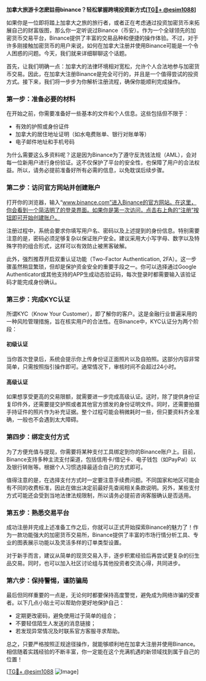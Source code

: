 **加拿大旅游卡怎麽註冊binance？轻松掌握跨境投资新方式[[TG💪+ @esim1088](https://t.me/s/esim1088)]**

如果你是一位即将踏上加拿大之旅的旅行者，或者正在考虑通过投资加密货币来拓展自己的财富版图，那么你一定听说过Binance（币安）。作为一个全球领先的加密货币交易平台，Binance提供了丰富的交易品种和便捷的操作体验。不过，对于许多刚接触加密货币的用户来说，如何在加拿大注册并使用Binance可能是一个令人困惑的问题。今天，我们就来详细聊聊这个话题。

首先，让我们明确一点：加拿大的法律环境相对宽松，允许个人合法地参与加密货币交易。因此，在加拿大注册Binance是完全可行的，并且是一个值得尝试的投资方式。接下来，我们将一步步为你解析注册流程，确保你能顺利完成操作。

### **第一步：准备必要的材料**

在开始之前，你需要准备好一些基本的文件和个人信息。这些包括但不限于：
- 有效的护照或身份证件
- 加拿大的居住地址证明（如水电费账单、银行对账单等）
- 电子邮件地址和手机号码

为什么需要这么多资料呢？这是因为Binance为了遵守反洗钱法规（AML），会对每一位新用户进行身份验证。这不仅保护了平台的安全性，也保障了用户的合法权益。所以，请务必提前准备好所有必需的信息，以免耽误后续步骤。

### **第二步：访问官方网站并创建账户**

打开你的浏览器，输入“www.binance.com”进入Binance的官方网站。在这里，你会看到一个简洁明了的登录界面。如果你是第一次访问，点击右上角的“注册”按钮即可开始创建账户。

注册过程中，系统会要求你填写用户名、密码以及上述提到的身份信息。特别需要注意的是，密码必须足够复杂以保证账户安全。建议采用大小写字母、数字以及特殊字符的组合形式，这样可以有效防止被黑客破解。

此外，强烈推荐开启双重认证功能（Two-Factor Authentication, 2FA）。这一步骤虽然稍显繁琐，但却是保护资金安全的重要手段之一。你可以选择通过Google Authenticator或其他支持的APP生成动态验证码，每次登录时都需要输入该验证码才能完成身份确认。

### **第三步：完成KYC认证**

所谓KYC（Know Your Customer），即了解你的客户。这是金融行业普遍采用的一种风险管理措施，旨在核实用户的合法性。在Binance中，KYC认证分为两个阶段：

#### **初级认证**
当你首次登录后，系统会提示你上传身份证正面照片以及自拍照。这部分内容非常简单，只需按照指引操作即可。通常情况下，审核时间不会超过24小时。

#### **高级认证**
如果想享受更高的交易限额，就需要进一步完成高级认证。这时，除了提供身份证复印件外，还需要提交护照或者其他官方颁发的身份证明文件。同时，还需要拍摄手持证件的照片作为补充证据。整个过程可能会稍微耗时一些，但只要资料齐全准确，一般也不会遇到太大障碍。

### **第四步：绑定支付方式**

为了方便充值与提现，你需要将某种支付工具绑定到你的Binance账户上。目前，Binance支持多种主流支付渠道，包括信用卡/借记卡、电子钱包（如PayPal）以及银行转账等。根据个人习惯选择最适合自己的方式即可。

值得注意的是，在选择支付方式时一定要注意手续费问题。不同国家和地区可能会有不同的收费标准，因此在做出决定前最好先查阅相关条款说明。另外，某些支付方式可能还会受到当地法律法规限制，所以请务必提前咨询客服确认是否适用。

### **第五步：熟悉交易平台**

成功注册并完成上述准备工作之后，你就可以正式开始探索Binance的魅力了！作为一款功能强大的加密货币交易所，Binance提供了丰富的市场行情分析工具、专业的图表展示功能以及灵活多样的订单类型设置。

对于新手而言，建议从简单的现货交易入手，逐步积累经验后再尝试更复杂的衍生品交易。同时，也可以加入社区讨论组与其他投资者交流心得，共同进步。

### **第六步：保持警惕，谨防骗局**

最后但同样重要的一点是，无论何时都要保持高度警觉，避免成为网络诈骗的受害者。以下几点小贴士可以帮助你更好地保护自己：
- 定期更改密码，避免使用过于简单的组合；
- 不要轻信陌生人发送的消息链接；
- 若发现异常情况及时联系官方客服寻求帮助。

总之，只要严格按照正规途径操作，就能够顺利地在加拿大注册并使用Binance。相信随着实践经验的不断丰富，你一定能在这个充满机遇的新领域找到属于自己的位置！

[[TG💪+ @esim1088](https://t.me/s/esim1088) ![Image](https://i.postimg.cc/4NQfJmqS/Snipaste-2025-05-13-00-14-12.png)]